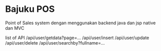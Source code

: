 <h1>Bajuku POS</h1>

Point of Sales system dengan menggunakan backend java dan jsp native dan MVC

list of API
/api/user/getdata?page=...
/api/user/insert
/api/user/update
/api/user/delete
/api/user/searchby?fullname=...
